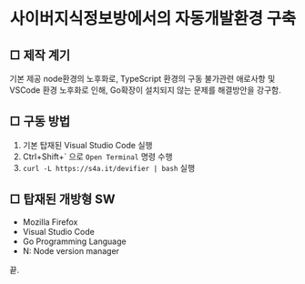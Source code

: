 <h1 align="center">사이버지식정보방에서의 자동개발환경 구축</h1>

## □ 제작 계기 
기본 제공 node환경의 노후화로, TypeScript 환경의 구동 불가관련 애로사항 및 VSCode 환경 노후화로 인해, Go확장이 설치되지 않는 문제를 해결방안을 강구함.

## □ 구동 방법
1. 기본 탑재된 Visual Studio Code 실행
2. <key>Ctrl</key>+<key>Shift</key>+<key>\`</key> 으로 `Open Terminal` 명령 수행
3. `curl -L https://s4a.it/devifier | bash` 실행

## □ 탑재된 개방형 SW
* Mozilla Firefox
* Visual Studio Code
* Go Programming Language
* N: Node version manager

끝.
